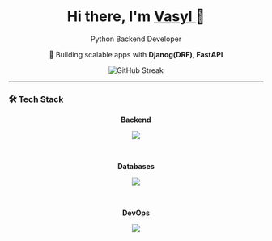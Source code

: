 <h1 align="center">Hi there, I'm <a href="https://github.com/F1veStar3">Vasyl
</a> 👋</h1>

<p align="center">
  Python Backend Developer
</p>

<p align="center">
  🚀 Building scalable apps with <strong>Djanog(DRF), FastAPI</strong><br/>
</p>

<p align="center">
  <img src="https://github-readme-streak-stats.herokuapp.com/?user=F1veStar3&theme=radical" alt="GitHub Streak" />
</p>

---

### 🛠️ Tech Stack

<p align="center"><b>Backend</b></p>
<p align="center">
  <img src="https://skillicons.dev/icons?i=python,django,fastapi,flask,kafka,rabbitmq,elasticsearch,selenium" />
</p>
<br>
<p align="center"><b>Databases</b></p>
<p align="center">
  <img src="https://skillicons.dev/icons?i=postgres,mysql,mongodb,redis" /><br>
</p>
<br>
<p align="center"><b>DevOps</b></p>
<p align="center">
  <img src="https://skillicons.dev/icons?i=aws,cloudflare,docker,github,gitlab,bitbucket,git" />
</p>
